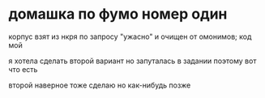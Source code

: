 # домашка по фумо номер один

корпус взят из нкря по запросу "ужасно" и очищен от омонимов; код мой

я хотела сделать второй вариант но запуталась в задании поэтому вот что есть

второй наверное тоже сделаю но как-нибудь позже
